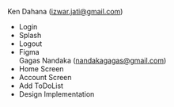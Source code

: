 Ken Dahana (izwar.jati@gmail.com)
- Login
- Splash
- Logout
- Figma<br>
Gagas Nandaka (nandakagagas@gmail.com)
- Home Screen
- Account Screen
- Add ToDoList
- Design Implementation

